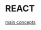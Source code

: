 # REACT

[main concepts](REACT%20db977e7c568d48368f4ebb7022f6567d/main%20concepts%20a5e2a3a9c5744f5792f05a3814f8a3e7.md)